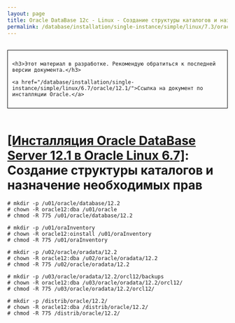 ```yaml
---
layout: page
title: Oracle DataBase 12c - Linux - Создание структуры каталогов и назначение необходимых прав
permalink: /database/installation/single-instance/simple/linux/7.3/oracle/12.2/create-folder-structure-and-user-permissions/
---
```


<br/>

<div style="padding:10px; border:thin solid black;">

	<h3>Этот материал в разработке. Рекомендую обратиться к последней версии документа.</h3>

    <a href="/database/installation/single-instance/simple/linux/6.7/oracle/12.1/">Ссылка на документ по инсталляции Oracle.</a>

</div>

<br/>

# <a href="/database/installation/single-instance/simple/linux/6.7/oracle/12.1/">[Инсталляция Oracle DataBase Server 12.1 в Oracle Linux 6.7]</a>: Создание структуры каталогов и назначение необходимых прав

	# mkdir -p /u01/oracle/database/12.2
	# chown -R oracle12:dba /u01/oracle
	# chmod -R 775 /u01/oracle/database/12.2

	# mkdir -p /u01/oraInventory
	# chown -R oracle12:oinstall /u01/oraInventory
	# chmod -R 775 /u01/oraInventory

	# mkdir -p /u02/oracle/oradata/12.2
	# chown -R oracle12:dba /u02/oracle/oradata/12.2
	# chmod -R 775 /u02/oracle/oradata/12.2

	# mkdir -p /u03/oracle/oradata/12.2/orcl12/backups
	# chown -R oracle12:dba /u03/oracle/oradata/12.2/orcl12/
	# chmod -R 775 /u03/oracle/oradata/12.2/orcl12/

    # mkdir -p /distrib/oracle/12.2/
    # chown -R oracle12:dba /distrib/oracle/12.2/
    # chmod -R 775 /distrib/oracle/12.2/
